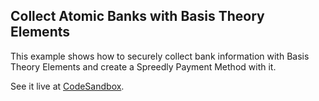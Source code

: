 ## Collect Atomic Banks with Basis Theory Elements


This example shows how to securely collect bank information with Basis Theory Elements
and create a Spreedly Payment Method with it.

See it live at [CodeSandbox](https://codesandbox.io/embed/github/Basis-Theory/basis-theory-js-examples/tree/master/collect-atomic-banks-with-elements?module=/public/index.html,/public/index.js,/api.js).
